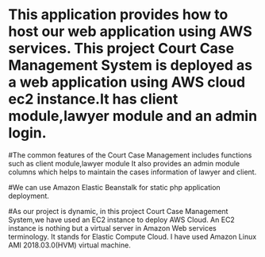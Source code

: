 # This application provides how to host our web application using AWS services. This project Court Case Management System is deployed as a web application using AWS cloud ec2 instance.It has client module,lawyer module and an admin login.

#The common features of the Court Case Management includes functions such as client module,lawyer module It also provides an admin module columns which helps to maintain the cases information of lawyer and client.


#We can use Amazon Elastic Beanstalk for static php application deployment. 

#As our project is dynamic, in this project Court Case Management System,we have used an EC2 instance to deploy AWS Cloud. An EC2 instance is nothing but a virtual server in Amazon Web services terminology. It stands for Elastic Compute Cloud. I have used Amazon Linux AMI 2018.03.0(HVM)  virtual machine.
